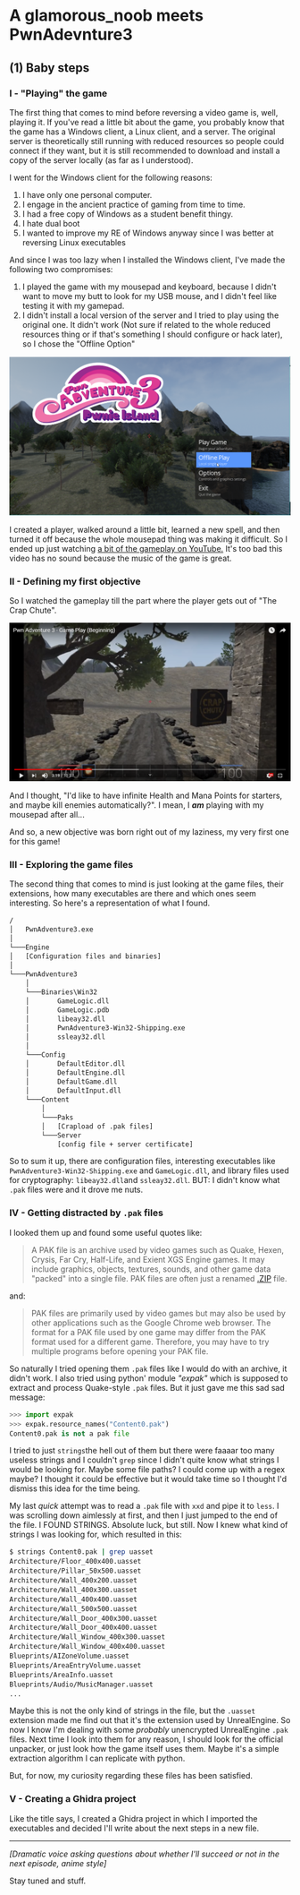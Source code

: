 # A glamorous_noob meets PwnAdevnture3

## (1) Baby steps

### I - "Playing" the game

The first thing that comes to mind before reversing a video game is, well, playing it.
If you've read a little bit about the game, you probably know that the game has a Windows client, a Linux client, and a server. The original server is theoretically still running with reduced resources so people could connect if they want, but it is still recommended to download and install a copy of the server locally (as far as I understood).

I went for the Windows client for the following reasons:

1. I have only one personal computer.
2. I engage in the ancient practice of gaming from time to time.
3. I had a free copy of Windows as a student benefit thingy.
4. I hate dual boot
5. I wanted to improve my RE of Windows anyway since I was better at reversing Linux executables

And since I was too lazy when I installed the Windows client, I've made the following two compromises:

1. I played the game with my mousepad and keyboard, because I didn't want to move my butt to look for my USB mouse, and I didn't feel like testing it with my gamepad.
2. I didn't install a local version of the server and I tried to play using the original one. It didn't work (Not sure if related to the whole reduced resources thing or if that's something I should configure or hack later), so I chose the "Offline Option"

<img src=".\Images\Offline_Play.png" alt="Offline_Play" style="zoom: 50%;" />

I created a player, walked around a little bit, learned a new spell, and then turned it off because the whole mousepad thing was making it difficult. So I ended up just watching [a bit of the gameplay on YouTube.](https://www.youtube.com/watch?v=PHZJ443zVM0) It's too bad this video has no sound because the music of the game is great.

### II - Defining my first objective

So I watched the gameplay till the part where the player gets out of "The Crap Chute".

<img src="Images/The_Crap_Chute.png" alt="The_Crap_Chute" style="zoom: 50%;" />

And I thought, "I'd like to have infinite Health and Mana Points for starters, and maybe kill enemies automatically?". I mean, I ***am*** playing with my mousepad after all...

And so, a new objective was born right out of my laziness, my very first one for this game!

### III - Exploring  the game files

The second thing that comes to mind is just looking at the game files, their extensions, how many executables are there and which ones seem interesting. So here's a representation of what I found. 

```
/
│   PwnAdventure3.exe
│
└───Engine
│   [Configuration files and binaries]
│   
└───PwnAdventure3
    │
    └───Binaries\Win32
    │   	GameLogic.dll
    │   	GameLogic.pdb
    │   	libeay32.dll
    │		PwnAdventure3-Win32-Shipping.exe
    │		ssleay32.dll
    │	
    └───Config
    │   	DefaultEditor.dll
    │   	DefaultEngine.dll
    │   	DefaultGame.dll
    │   	DefaultInput.dll
    └───Content
    	│
    	└───Paks
    	│	[Crapload of .pak files]
    	└───Server
    		[config file + server certificate]
```

So to sum it up, there are configuration files, interesting executables like `PwnAdventure3-Win32-Shipping.exe` and `GameLogic.dll`, and library files used for cryptography: `libeay32.dll`and `ssleay32.dll`. BUT: I didn't know what `.pak` files were and it drove me nuts.

### IV - Getting distracted by `.pak` files

I looked them up and found some useful quotes like:

> A PAK file is an archive used by video games such as Quake, Hexen, Crysis, Far Cry, Half-Life, and Exient XGS Engine games. It may include graphics, objects, textures, sounds, and other game data "packed" into a single file. PAK files are often just a renamed [.ZIP](https://fileinfo.com/extension/zip) file.

and:

> PAK files are primarily used by video games but may also be used by other applications such as the Google Chrome web browser. The format for a PAK file used by one game may differ from the PAK format used for a different game. Therefore, you may have to try multiple programs before opening your PAK file.

So naturally I tried opening them `.pak` files like I would do with an archive, it didn't work.
I also tried using python' module *"expak"* which is supposed to extract and process Quake-style `.pak` files. But it just gave me this sad sad message:

```python
>>> import expak
>>> expak.resource_names("Content0.pak")
Content0.pak is not a pak file
```

I tried to just `strings`the hell out of them but there were faaaar too many useless strings and I couldn't `grep` since I didn't quite know what strings I would be looking for. Maybe some file paths? I could come up with a regex maybe? I thought it could be effective but it would take time so I thought I'd dismiss this idea for the time being.

My last  *quick* attempt was to read a `.pak` file with `xxd` and pipe it to `less`. I was scrolling down aimlessly at first, and then I just jumped to the end of the file. I FOUND STRINGS. Absolute luck, but still. Now I knew what kind of strings I was looking for, which resulted in this:

```bash
$ strings Content0.pak | grep uasset
Architecture/Floor_400x400.uasset
Architecture/Pillar_50x500.uasset
Architecture/Wall_400x200.uasset
Architecture/Wall_400x300.uasset
Architecture/Wall_400x400.uasset
Architecture/Wall_500x500.uasset
Architecture/Wall_Door_400x300.uasset
Architecture/Wall_Door_400x400.uasset
Architecture/Wall_Window_400x300.uasset
Architecture/Wall_Window_400x400.uasset
Blueprints/AIZoneVolume.uasset
Blueprints/AreaEntryVolume.uasset
Blueprints/AreaInfo.uasset
Blueprints/Audio/MusicManager.uasset
...
```

Maybe this is not the only kind of strings in the file, but the `.uasset` extension made me find out that it's the extension used by UnrealEngine. So now I know I'm dealing with some *probably* unencrypted UnrealEngine `.pak` files.
Next time I look into them for any reason, I should look for the official unpacker, or just look how the game itself uses them. Maybe it's a simple extraction algorithm I can replicate with python.

But, for now, my curiosity regarding these files has been satisfied.

### V - Creating a Ghidra project

Like the title says, I created a Ghidra project in which I imported the executables and decided I'll write about the next steps in a new file.

------



*[Dramatic voice asking questions about whether I'll succeed or not in the next episode, anime style]*

Stay tuned and stuff.